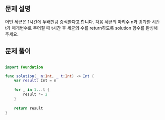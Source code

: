 ## 문제 설명
어떤 세균은 1시간에 두배만큼 증식한다고 합니다. 처음 세균의 마리수 n과 경과한 시간 t가 매개변수로 주어질 때 t시간 후 세균의 수를 return하도록 solution 함수를 완성해주세요.
<br>

## 문제 풀이

```swift

import Foundation

func solution(_ n:Int, _ t:Int) -> Int {
    var result: Int = n
    
    for _ in 1...t {
        result *= 2
    }
    
    return result
}
```
